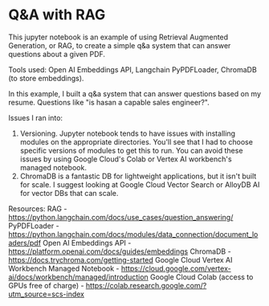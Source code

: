# Q&A with RAG

This jupyter notebook is an example of using Retrieval Augmented Generation, or RAG, to create a simple q&a system that can answer questions about a given PDF.

Tools used: Open AI Embeddings API, Langchain PyPDFLoader, ChromaDB (to store embeddings).

In this example, I built a q&a system that can answer questions based on my resume. Questions like "is hasan a capable sales engineer?". 

Issues I ran into:
1) Versioning. Jupyter notebook tends to have issues with installing modules on the appropriate directories. You'll see that I had to choose specific versions of modules to get this to run. You can avoid these issues by using Google Cloud's Colab or Vertex AI workbench's managed notebook.
2) ChromaDB is a fantastic DB for lightweight applications, but it isn't built for scale. I suggest looking at Google Cloud Vector Search or AlloyDB AI for vector DBs that can scale.

Resources:
RAG - https://python.langchain.com/docs/use_cases/question_answering/
PyPDFLoader - https://python.langchain.com/docs/modules/data_connection/document_loaders/pdf
Open AI Embeddings API - https://platform.openai.com/docs/guides/embeddings
ChromaDB - https://docs.trychroma.com/getting-started
Google Cloud Vertex AI Workbench Managed Notebook - https://cloud.google.com/vertex-ai/docs/workbench/managed/introduction
Google Cloud Colab (access to GPUs free of charge) - https://colab.research.google.com/?utm_source=scs-index




